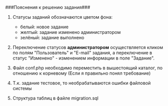 ###Пояснения к решению задания###

1. Статусы заданий обозначаются цветом фона:  
   - белый: новое задание  
   - желтый: задание изменено администратором  
   - зелёный: задание выполнено  
    
2. Переключение статусов **администратором** осуществляется кликом по полям "Пользователь" и "E-mail" задания, 
   а переключение в статус "Изменено" - изменением информации в поле "Задание".
   
3. Файл conf.php необходимо переместить в вышестоящий каталог,
   по отношению к корневому (Если я правильно понял требование)
   
4. Т.к. задание тестовое, то необрабатываются ошибки файловой системы

5. Структура таблиц в файле migration.sql


